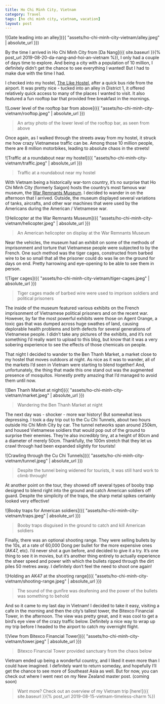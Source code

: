 ```yaml
---
title: Ho Chi Minh City, Vietnam
category: Travel
tags: [ho chi minh city, vietnam, vacation]
layout: post
---
```


![Gate leading into an alley]({{ "assets/ho-chi-minh-city-vietnam/alley.jpeg" | absolute_url }})

By the time I arrived in Ho Chi Minh City from [Da Nang]({{ site.baseurl }}{% post_url 2019-08-20-da-nang-and-hoi-an-vietnam %}), I only had a couple of days time to explore. And being a city with a population of 10 million, I definitely didn’t get the chance to see everything I wanted! But I had to make due with the time I had.

I checked into my hostel, [The Like Hostel](https://www.tripadvisor.ca/Hotel_Review-g293925-d12569573-Reviews-Like_Hostel_Cafe-Ho_Chi_Minh_City.html?m=19905), after a quick bus ride from the airport. It was pretty nice - tucked into an alley in District 1, it offered relatively quick access to many of the places I wanted to visit. It also featured a fun rooftop bar that provided free breakfast in the mornings.<!--more-->

![Lower level of the rooftop bar from above]({{ "assets/ho-chi-minh-city-vietnam/rooftop.jpeg" | absolute_url }})
> An artsy photo of the lower level of the rooftop bar, as seen from above

Once again, as I walked through the streets away from my hostel, it struck me how crazy Vietnamese traffic can be. Among those 10 million people, there are 8 million motorbikes, leading to absolute chaos in the streets!

![Traffic at a roundabout near my hostel]({{ "assets/ho-chi-minh-city-vietnam/traffic.jpeg" | absolute_url }})
> Traffic at a roundabout near my hostel

With Vietnam being a historically war-torn country, it’s no surprise that Ho Chi Minh City (formerly Saigon) hosts the country’s most famous war museum, the [War Remnants Museum](http://warremnantsmuseum.com/). I decided to wander in on the afternoon that I arrived. Outside, the museum displayed several variations of tanks, aircrafts, and other war machines that were used by the Americans during the American / Vietnamese war.

![Helicopter at the War Remnants Museum]({{ "assets/ho-chi-minh-city-vietnam/helicopter.jpeg" | absolute_url }})
> An American helicopter on display at the War Remnants Museum

Near the vehicles, the museum had an exhibit on some of the methods of imprisonment and torture that Vietnamese people were subjected to by the French. One such method was the tiger cages, constructed from barbed wire to be so small that all the prisoner could do was lie on the ground for days on end. Pretty harrowing and eye-opening to be able to see them in person.

![Tiger cages]({{ "assets/ho-chi-minh-city-vietnam/tiger-cages.jpeg" | absolute_url }})
> Tiger cages made of barbed wire were used to imprison soldiers and political prisoners

The inside of the museum featured various exhibits on the French imprisonment of Vietnamese political prisoners and on the recent war. However, by far the most powerful exhibits were those on Agent Orange, a toxic gas that was dumped across huge swathes of land, causing deplorable health problems and birth defects for several generations of Vietnamese people. I didn’t take any pictures of the exhibits, and it’s not something I’d really want to upload to this blog, but know that it was a very sobering experience to see the effects of those chemicals on people.

That night I decided to wander to the Ben Thanh Market, a market close to my hostel that moves outdoors at night. As nice as it was to wander, all of the markets I’d seen in Vietnam were starting to blend together! And, unfortunately, the thing that made this one stand out was the augmented presence of mosquitos. Honestly pretty amazing that I’d managed to avoid them until now.

![Ben Thanh Market at night]({{ "assets/ho-chi-minh-city-vietnam/market.jpeg" | absolute_url }})
> Wandering the Ben Thanh Market at night

The next day was - shocker - more war history! But somewhat less depressing. I took a day trip out to the Cu Chi Tunnels, about two hours outside Ho Chi Minh City by car. The tunnel networks span around 250km, and housed Vietnamese soldiers that would pop out of the ground to surprise their enemies. They’re also incredibly tiny, at a height of 80cm and a diameter of merely 50cm. Thankfully, the 100m stretch that they let us crawl through had been expanded slightly for tourists!

![Crawling through the Cu Chi Tunnels]({{ "assets/ho-chi-minh-city-vietnam/tunnel.jpeg" | absolute_url }})
> Despite the tunnel being widened for tourists, it was still hard work to climb through!

At another point on the tour, they showed off several types of booby trap designed to blend right into the ground and catch American soldiers off guard. Despite the simplicity of the traps, the sharp metal spikes certainly looked very effective!

![Booby traps for American soldiers]({{ "assets/ho-chi-minh-city-vietnam/traps.jpeg" | absolute_url }})
> Booby traps disguised in the ground to catch and kill American soldiers

Finally, there was an optional shooting range. They were selling bullets by the 10s, at a rate of 60,000 Dong per bullet for the more expensive ones (AK47, etc). I’d never shot a gun before, and decided to give it a try. It’s one thing to see it in movies, but it’s another thing entirely to actually experience the sheer speed and power with which the bullets ripped through the dirt piles 50 metres away. I definitely don’t feel the need to shoot one again!

![Holding an AK47 at the shooting range]({{ "assets/ho-chi-minh-city-vietnam/shooting-range.jpeg" | absolute_url }})
> The sound of the gunfire was deafening and the power of the bullets was something to behold

And so it came to my last day in Vietnam! I decided to take it easy, visiting a cafe in the morning and then the city’s tallest tower, the Bitexco Financial Tower, in the afternoon. The view was pretty great, and it was cool to get a bird’s eye view of the crazy traffic below. Definitely a nice way to wrap up my trip before I headed to the airport to catch my overnight flight.

![View from Bitexco Financial Tower]({{ "assets/ho-chi-minh-city-vietnam/tower.jpeg" | absolute_url }})
> Bitexco Financial Tower provided sanctuary from the chaos below

Vietnam ended up being a wonderful country, and I liked it even more than I could have imagined. I definitely want to return someday, and hopefully I’ll get the chance to see more of Southeast Asia as well. But for now, you can check out where I went next on my New Zealand master post. (coming soon)

> Want more? Check out an overview of my Vietnam trip [here!]({{ site.baseurl }}{% post_url 2019-08-15-vietnam-timeless-charm %})